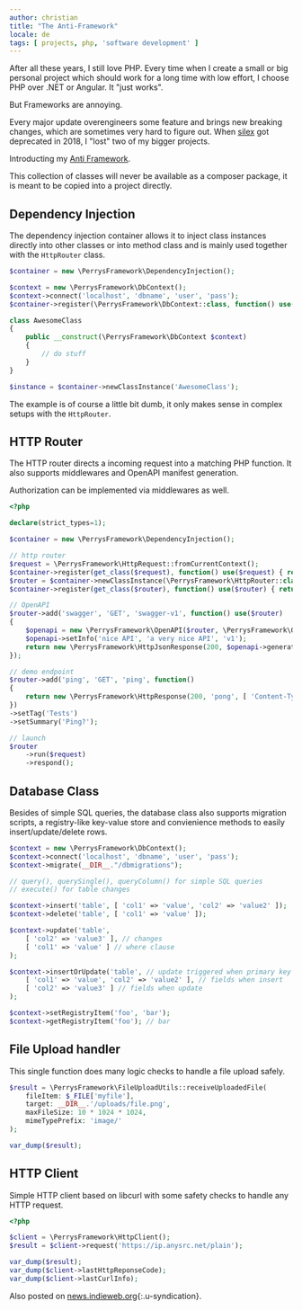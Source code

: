 ```yaml
---
author: christian
title: "The Anti-Framework"
locale: de
tags: [ projects, php, 'software development' ]
---
```


After all these years, I still love PHP. Every time when I create a small or big personal 
project which should work for a long time with low effort, I choose PHP over .NET 
or Angular. It "just works".

But Frameworks are annoying.

Every major update overengineers some feature and brings new breaking changes, which are
sometimes very hard to figure out. When [silex][silex] got deprecated in 2018, I "lost" two
of my bigger projects.

[silex]: https://github.com/silexphp/Silex

Introducting my [Anti Framework](https://github.com/perryflynn/anti-framework).

This collection of classes will never be available as a composer package, it is meant to
be copied into a project directly.

## Dependency Injection

The dependency injection container allows it to inject class instances directly into
other classes or into method class and is mainly used together with the `HttpRouter` class.

```php
$container = new \PerrysFramework\DependencyInjection();

$context = new \PerrysFramework\DbContext();
$context->connect('localhost', 'dbname', 'user', 'pass');
$container->register(\PerrysFramework\DbContext::class, function() use($context) { return $context; });

class AwesomeClass
{
    public __construct(\PerrysFramework\DbContext $context)
    {
        // do stuff
    }
}

$instance = $container->newClassInstance('AwesomeClass');
```

The example is of course a little bit dumb, it only makes sense in 
complex setups with the `HttpRouter`.

## HTTP Router

The HTTP router directs a incoming request into a matching PHP function. It also supports 
middlewares and OpenAPI manifest generation.

Authorization can be implemented via middlewares as well.

```php
<?php

declare(strict_types=1);

$container = new \PerrysFramework\DependencyInjection();

// http router
$request = \PerrysFramework\HttpRequest::fromCurrentContext();
$container->register(get_class($request), function() use($request) { return  $request; });
$router = $container->newClassInstance(\PerrysFramework\HttpRouter::class);
$container->register(get_class($router), function() use($router) { return  $router; });

// OpenAPI
$router->add('swagger', 'GET', 'swagger-v1', function() use($router)
{
    $openapi = new \PerrysFramework\OpenAPI($router, \PerrysFramework\OpenApiTags::TagList);
    $openapi->setInfo('nice API', 'a very nice API', 'v1');
    return new \PerrysFramework\HttpJsonResponse(200, $openapi->generate());
});

// demo endpoint
$router->add('ping', 'GET', 'ping', function()
{
    return new \PerrysFramework\HttpResponse(200, 'pong', [ 'Content-Type' => 'text/plain' ]);
})
->setTag('Tests')
->setSummary('Ping?');

// launch
$router
    ->run($request)
    ->respond();
```

## Database Class

Besides of simple SQL queries, the database class also supports migration scripts, a registry-like
key-value store and convienience methods to easily insert/update/delete rows.

```php
$context = new \PerrysFramework\DbContext();
$context->connect('localhost', 'dbname', 'user', 'pass');
$context->migrate(__DIR__."/dbmigrations");

// query(), querySingle(), queryColumn() for simple SQL queries
// execute() for table changes

$context->insert('table', [ 'col1' => 'value', 'col2' => 'value2' ]);
$context->delete('table', [ 'col1' => 'value' ]);

$context->update('table', 
    [ 'col2' => 'value3' ], // changes
    [ 'col1' => 'value' ] // where clause
);

$context->insertOrUpdate('table', // update triggered when primary key duplicate is detected
    [ 'col1' => 'value', 'col2' => 'value2' ], // fields when insert
    [ 'col2' => 'value3' ] // fields when update
);

$context->setRegistryItem('foo', 'bar');
$context->getRegistryItem('foo'); // bar
```

## File Upload handler

This single function does many logic checks to handle a file upload safely.

```php
$result = \PerrysFramework\FileUploadUtils::receiveUploadedFile(
    fileItem: $_FILE['myfile'], 
    target: __DIR__.'/uploads/file.png',
    maxFileSize: 10 * 1024 * 1024,
    mimeTypePrefix: 'image/'
);

var_dump($result);
```

## HTTP Client

Simple HTTP client based on libcurl with some safety checks to handle any HTTP request.

```php
<?php

$client = \PerrysFramework\HttpClient();
$result = $client->request('https://ip.anysrc.net/plain');

var_dump($result);
var_dump($client->lastHttpReponseCode);
var_dump($client->lastCurlInfo);
```

Also posted on [news.indieweb.org](https://news.indieweb.org/en){:.u-syndication}.
